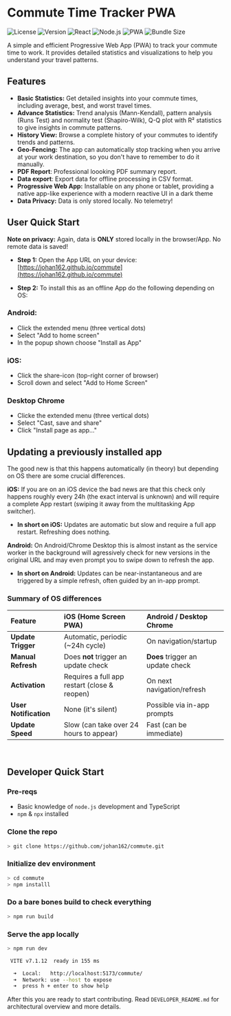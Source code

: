 # Commute Time Tracker PWA

![License](https://img.shields.io/badge/license-MIT-blue.svg)
![Version](https://img.shields.io/badge/version-0.9.0-brightgreen.svg)
![React](https://img.shields.io/badge/react-18.2.0-blue.svg)
![Node.js](https://img.shields.io/badge/node-%3E%3D18.0.0-brightgreen.svg)
![PWA](https://img.shields.io/badge/PWA-Ready-green.svg)
![Bundle Size](https://img.shields.io/bundlephobia/min/commute)

A simple and efficient Progressive Web App (PWA) to track your commute time to work. It provides detailed statistics and visualizations to help you understand your travel patterns.

## Features

- **Basic Statistics:** Get detailed insights into your commute times, including average, best, and worst travel times.
- **Advance Statistics:** Trend analysis (Mann-Kendall), pattern analysis (Runs Test) and normality test (Shapiro-Wilk), Q-Q plot with R² statistics to give insights in commute patterns.
- **History View:** Browse a complete history of your commutes to identify trends and patterns.
- **Geo-Fencing:** The app can automatically stop tracking when you arrive at your work destination, so you don't have to remember to do it manually.
- **PDF Report**: Professional loooking PDF summary report.
- **Data export**: Export data for offline processing in CSV format.
- **Progressive Web App:** Installable on any phone or tablet, providing a native app-like experience with a modern reactive UI in a dark theme
- **Data Privacy:** Data is only stored locally. No telemetry!


## User Quick Start 

**Note on privacy:** Again, data is **ONLY** stored locally in the browser/App. No remote data is saved! 

* **Step 1:** Open the App URL on your device: [https://johan162.github.io/commute](https://johan162.github.io/commute)

* **Step 2:** To install this as an offline App do the following depending on OS:

### Android:
- Click the extended menu (three vertical dots)
- Select "Add to home screen"
- In the popup shown choose "Install as App"

### iOS:
- Click the share-icon (top-right corner of browser)
- Scroll down and select "Add to Home Screen"

### Desktop Chrome
- Clicke the extended menu (three vertical dots)
- Select "Cast, save and share"
- Click "Install page as app..."


## Updating a previously installed app

The good new is that this happens automatically (in theory) but depending on OS there are some crucial differences.

**iOS:** If you are on an iOS device the bad news are that this check only happens roughly every 24h (the exact interval is unknown) and will require
a complete App restart (swiping it away from the multitasking App switcher). 

* **In short on iOS:** Updates are automatic but slow and require a full app restart. Refreshing does nothing.

**Android:** On Android/Chrome Desktop this is almost instant as the service worker in the background will agressively check for new versions in the original URL  and 
may even prompt you to swipe down to refresh the app. 

* **In short on Android:** Updates can be near-instantaneous and are triggered by a simple refresh, often guided by an in-app prompt.

### Summary of OS differences

| Feature | iOS (Home Screen PWA) | Android / Desktop Chrome |
| :--- | :--- | :--- |
| **Update Trigger** | Automatic, periodic (~24h cycle) | On navigation/startup |
| **Manual Refresh** | Does **not** trigger an update check | **Does** trigger an update check |
| **Activation** | Requires a full app restart (close & reopen) | On next navigation/refresh |
| **User Notification** | None (it's silent) | Possible via in-app prompts |
| **Update Speed** | Slow (can take over 24 hours to appear) | Fast (can be immediate) |



&nbsp;
&nbsp;

## Developer Quick Start

### Pre-reqs

* Basic knowledge of `node.js` development and TypeScript
* `npm` & `npx` installed

### Clone the repo

```sh
> git clone https://github.com/johan162/commute.git
```

### Initialize dev environment

```sh
> cd commute
> npm installl
```

### Do a bare bones build to check everything

```sh
> npm run build
```

### Serve the app locally

```sh
> npm run dev

 VITE v7.1.12  ready in 155 ms

  ➜  Local:   http://localhost:5173/commute/
  ➜  Network: use --host to expose
  ➜  press h + enter to show help
```


After this you are ready to start contributing. Read `DEVELOPER_README.md` for architectural overview and more details.






